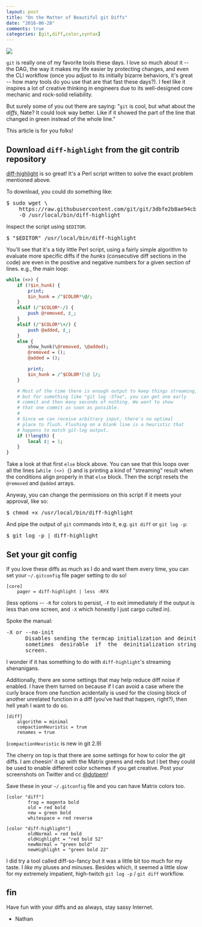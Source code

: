 ```yaml
---
layout: post
title: "On the Matter of Beautiful git Diffs"
date: "2016-06-28"
comments: true
categories: [git,diff,color,syntax]
---
```


![](/images/beautiful-git-diff.jpg)

`git` is really one of my favorite tools these days.  I love so much about it
-- the DAG, the way it makes my life easier by protecting changes, and even the
CLI workflow (once you adjust to its initially bizarre behaviors, it's great --
how many tools do you use that are that fast these days?).  I feel like it
inspires a lot of creative thinking in engineers due to its well-designed core
mechanic and rock-solid reliability.

But surely some of you out there are saying: "`git` is cool, but what about the
_diffs_, Nate?  It could look way better.  Like if it showed the part of the
line that changed in green instead of the whole line."

This article is for you folks!

## Download `diff-highlight` from the git contrib repository

[diff-highlight](https://github.com/git/git/blob/master/contrib/diff-highlight/diff-highlight)
is so great!  It's a Perl script written to solve the exact problem mentioned
above.

To download, you could do something like:

<pre>
$ sudo wget \
    https://raw.githubusercontent.com/git/git/3dbfe2b8ae94cbdae5f3d32581aedaa5510fdc87/contrib/diff-highlight/diff-highlight \
    -O /usr/local/bin/diff-highlight
</pre>

Inspect the script using `$EDITOR`.

<pre>
$ "$EDITOR" /usr/local/bin/diff-highlight
</pre>

You'll see that it's a tidy little Perl script, using a fairly simple algorithm
to evaluate more specific diffs if the _hunks_ (consecutive diff sections in
the code) are even in the positive and negative numbers for a given section of
lines.  e.g., the main loop:

```perl
while (<>) {
    if (!$in_hunk) {
        print;
        $in_hunk = /^$COLOR*\@/;
    }
    elsif (/^$COLOR*-/) {
        push @removed, $_;
    }
    elsif (/^$COLOR*\+/) {
        push @added, $_;
    }
    else {
        show_hunk(\@removed, \@added);
        @removed = ();
        @added = ();

        print;
        $in_hunk = /^$COLOR*[\@ ]/;
    }

    # Most of the time there is enough output to keep things streaming,
    # but for something like "git log -Sfoo", you can get one early
    # commit and then many seconds of nothing. We want to show
    # that one commit as soon as possible.
    #
    # Since we can receive arbitrary input, there's no optimal
    # place to flush. Flushing on a blank line is a heuristic that
    # happens to match git-log output.
    if (!length) {
        local $| = 1;
    }
}
```

Take a look at that first `else` block above.  You can see that this loops over
all the lines (`while (<>) {`) and is printing a kind of "streaming" result
when the conditions align properly in that `else` block.  Then the script
resets the `@removed` and `@added` arrays.

Anyway, you can change the permissions on this script if it meets your
approval, like so:

<pre>
$ chmod +x /usr/local/bin/diff-highlight
</pre>

And pipe the output of `git` commands into it, e.g. `git diff` or `git log -p`:

<pre>
$ git log -p | diff-highlight
</pre>

## Set your git config

If you love these diffs as much as I do and want them every time, you can set
your `~/.gitconfig` file pager setting to do so!

```
[core]
    pager = diff-highlight | less -RFX
```

(less options -- `-R` for colors to persist, `-F` to exit immediately if the
output is less than one screen, and `-X` which honestly I just cargo culted in).

Spoke the manual:

<pre>
-X or --no-init
      Disables sending the termcap initialization and deinitialization strings to the terminal.   This  is
      sometimes  desirable  if  the  deinitialization string does something unnecessary, like clearing the
      screen.
</pre>

I wonder if it has something to do with `diff-highlight`'s streaming
shenanigans.

Additionally, there are some settings that may help reduce diff noise if
enabled.  I have them turned on because if I can avoid a case where the curly
brace from one function acidentally is used for the closing block of another
unrelated function in a diff (you've had that happen, right?), then hell yeah I
want to do so.

```
[diff]
    algorithm = minimal
    compactionHeuristic = true
    renames = true
```

(`compactionHeuristic` is new in git 2.9)

The cherry on top is that there are some settings for how to color the git
diffs.  I am cheesin' it up with the Matrix greens and reds but I bet they
could be used to enable different color schemes if you get creative.  Post your
screenshots on Twitter and cc
[@dotpem](https://twitter.com/dotpem)!

Save these in your `~/.gitconfig` file and you can have Matrix colors too.

```
[color "diff"]
        frag = magenta bold
        old = red bold
        new = green bold
        whitespace = red reverse

[color "diff-highlight"]
        oldNormal = red bold
        oldHighlight = "red bold 52"
        newNormal = "green bold"
        newHighlight = "green bold 22"
```

I did try a tool called diff-so-fancy but it was a little bit too much for my
taste. I _like_ my pluses and minuses.  Besides which, it seemed a little slow
for my extremely impatient, high-twitch `git log -p` / `git diff` workflow.

## fin

Have fun with your diffs and as always, stay sassy Internet.

- Nathan
